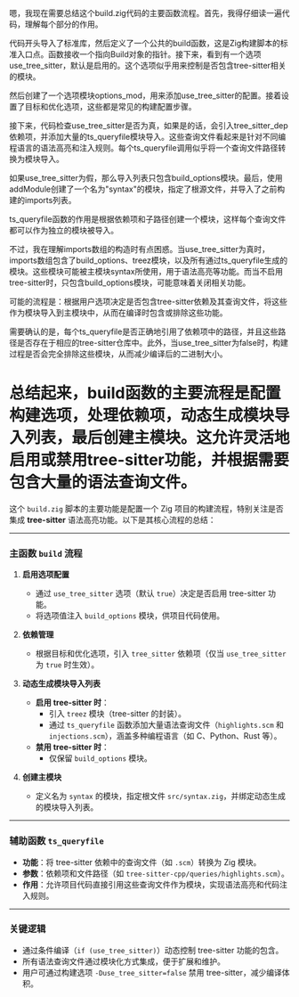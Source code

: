 嗯，我现在需要总结这个build.zig代码的主要函数流程。首先，我得仔细读一遍代码，理解每个部分的作用。

代码开头导入了标准库，然后定义了一个公共的build函数，这是Zig构建脚本的标准入口点。函数接收一个指向Build对象的指针。接下来，看到有一个选项use_tree_sitter，默认是启用的。这个选项似乎用来控制是否包含tree-sitter相关的模块。

然后创建了一个选项模块options_mod，用来添加use_tree_sitter的配置。接着设置了目标和优化选项，这些都是常见的构建配置步骤。

接下来，代码检查use_tree_sitter是否为真，如果是的话，会引入tree_sitter_dep依赖项，并添加大量的ts_queryfile模块导入。这些查询文件看起来是针对不同编程语言的语法高亮和注入规则。每个ts_queryfile调用似乎将一个查询文件路径转换为模块导入。

如果use_tree_sitter为假，那么导入列表只包含build_options模块。最后，使用addModule创建了一个名为"syntax"的模块，指定了根源文件，并导入了之前构建的imports列表。

ts_queryfile函数的作用是根据依赖项和子路径创建一个模块，这样每个查询文件都可以作为独立的模块被导入。

不过，我在理解imports数组的构造时有点困惑。当use_tree_sitter为真时，imports数组包含了build_options、treez模块，以及所有通过ts_queryfile生成的模块。这些模块可能被主模块syntax所使用，用于语法高亮等功能。而当不启用tree-sitter时，只包含build_options模块，可能意味着关闭相关功能。

可能的流程是：根据用户选项决定是否包含tree-sitter依赖及其查询文件，将这些作为模块导入到主模块中，从而在编译时包含或排除这些功能。

需要确认的是，每个ts_queryfile是否正确地引用了依赖项中的路径，并且这些路径是否存在于相应的tree-sitter仓库中。此外，当use_tree_sitter为false时，构建过程是否会完全排除这些模块，从而减少编译后的二进制大小。

总结起来，build函数的主要流程是配置构建选项，处理依赖项，动态生成模块导入列表，最后创建主模块。这允许灵活地启用或禁用tree-sitter功能，并根据需要包含大量的语法查询文件。
================================================
这个 `build.zig` 脚本的主要功能是配置一个 Zig 项目的构建流程，特别关注是否集成 **tree-sitter** 语法高亮功能。以下是其核心流程的总结：

---

### **主函数 `build` 流程**
1. **启用选项配置**  
   - 通过 `use_tree_sitter` 选项（默认 `true`）决定是否启用 tree-sitter 功能。
   - 将选项值注入 `build_options` 模块，供项目代码使用。

2. **依赖管理**  
   - 根据目标和优化选项，引入 `tree_sitter` 依赖项（仅当 `use_tree_sitter` 为 `true` 时生效）。

3. **动态生成模块导入列表**  
   - **启用 tree-sitter 时**：  
     - 引入 `treez` 模块（tree-sitter 的封装）。
     - 通过 `ts_queryfile` 函数添加大量语法查询文件（`highlights.scm` 和 `injections.scm`），涵盖多种编程语言（如 C、Python、Rust 等）。
   - **禁用 tree-sitter 时**：  
     - 仅保留 `build_options` 模块。

4. **创建主模块**  
   - 定义名为 `syntax` 的模块，指定根文件 `src/syntax.zig`，并绑定动态生成的模块导入列表。

---

### **辅助函数 `ts_queryfile`**
- **功能**：将 tree-sitter 依赖中的查询文件（如 `.scm`）转换为 Zig 模块。
- **参数**：依赖项和文件路径（如 `tree-sitter-cpp/queries/highlights.scm`）。
- **作用**：允许项目代码直接引用这些查询文件作为模块，实现语法高亮和代码注入规则。

---

### **关键逻辑**
- 通过条件编译（`if (use_tree_sitter)`）动态控制 tree-sitter 功能的包含。
- 所有语法查询文件通过模块化方式集成，便于扩展和维护。
- 用户可通过构建选项 `-Duse_tree_sitter=false` 禁用 tree-sitter，减少编译体积。